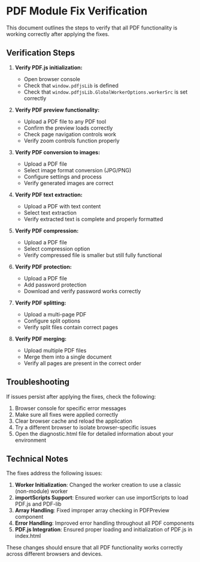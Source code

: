 # PDF Module Fix Verification

This document outlines the steps to verify that all PDF functionality is working correctly after applying the fixes.

## Verification Steps

1. **Verify PDF.js initialization:**
   - Open browser console
   - Check that `window.pdfjsLib` is defined
   - Check that `window.pdfjsLib.GlobalWorkerOptions.workerSrc` is set correctly

2. **Verify PDF preview functionality:**
   - Upload a PDF file to any PDF tool
   - Confirm the preview loads correctly
   - Check page navigation controls work
   - Verify zoom controls function properly

3. **Verify PDF conversion to images:**
   - Upload a PDF file
   - Select image format conversion (JPG/PNG)
   - Configure settings and process
   - Verify generated images are correct

4. **Verify PDF text extraction:**
   - Upload a PDF with text content
   - Select text extraction
   - Verify extracted text is complete and properly formatted

5. **Verify PDF compression:**
   - Upload a PDF file
   - Select compression option
   - Verify compressed file is smaller but still fully functional

6. **Verify PDF protection:**
   - Upload a PDF file
   - Add password protection
   - Download and verify password works correctly

7. **Verify PDF splitting:**
   - Upload a multi-page PDF
   - Configure split options
   - Verify split files contain correct pages

8. **Verify PDF merging:**
   - Upload multiple PDF files
   - Merge them into a single document
   - Verify all pages are present in the correct order

## Troubleshooting

If issues persist after applying the fixes, check the following:

1. Browser console for specific error messages
2. Make sure all fixes were applied correctly
3. Clear browser cache and reload the application
4. Try a different browser to isolate browser-specific issues
5. Open the diagnostic.html file for detailed information about your environment

## Technical Notes

The fixes address the following issues:

1. **Worker Initialization**: Changed the worker creation to use a classic (non-module) worker
2. **importScripts Support**: Ensured worker can use importScripts to load PDF.js and PDF-lib
3. **Array Handling**: Fixed improper array checking in PDFPreview component
4. **Error Handling**: Improved error handling throughout all PDF components
5. **PDF.js Integration**: Ensured proper loading and initialization of PDF.js in index.html

These changes should ensure that all PDF functionality works correctly across different browsers and devices.
